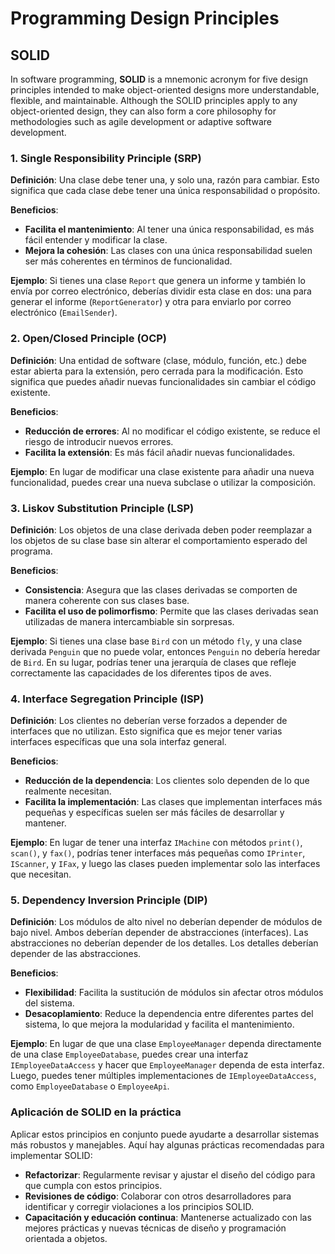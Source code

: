 # Programming Design Principles

## SOLID

In software programming, **SOLID** is a mnemonic acronym for five design principles intended to make object-oriented designs more understandable, flexible, and maintainable. Although the SOLID principles apply to any object-oriented design, they can also form a core philosophy for methodologies such as agile development or adaptive software development.

### 1. Single Responsibility Principle (SRP)

**Definición**: Una clase debe tener una, y solo una, razón para cambiar. Esto significa que cada clase debe tener una única responsabilidad o propósito.

**Beneficios**:

- **Facilita el mantenimiento**: Al tener una única responsabilidad, es más fácil entender y modificar la clase.
- **Mejora la cohesión**: Las clases con una única responsabilidad suelen ser más coherentes en términos de funcionalidad.

**Ejemplo**: Si tienes una clase `Report` que genera un informe y también lo envía por correo electrónico, deberías dividir esta clase en dos: una para generar el informe (`ReportGenerator`) y otra para enviarlo por correo electrónico (`EmailSender`).

### 2. Open/Closed Principle (OCP)

**Definición**: Una entidad de software (clase, módulo, función, etc.) debe estar abierta para la extensión, pero cerrada para la modificación. Esto significa que puedes añadir nuevas funcionalidades sin cambiar el código existente.

**Beneficios**:

- **Reducción de errores**: Al no modificar el código existente, se reduce el riesgo de introducir nuevos errores.
- **Facilita la extensión**: Es más fácil añadir nuevas funcionalidades.

**Ejemplo**: En lugar de modificar una clase existente para añadir una nueva funcionalidad, puedes crear una nueva subclase o utilizar la composición.

### 3. Liskov Substitution Principle (LSP)

**Definición**: Los objetos de una clase derivada deben poder reemplazar a los objetos de su clase base sin alterar el comportamiento esperado del programa.

**Beneficios**:

- **Consistencia**: Asegura que las clases derivadas se comporten de manera coherente con sus clases base.
- **Facilita el uso de polimorfismo**: Permite que las clases derivadas sean utilizadas de manera intercambiable sin sorpresas.

**Ejemplo**: Si tienes una clase base `Bird` con un método `fly`, y una clase derivada `Penguin` que no puede volar, entonces `Penguin` no debería heredar de `Bird`. En su lugar, podrías tener una jerarquía de clases que refleje correctamente las capacidades de los diferentes tipos de aves.

### 4. Interface Segregation Principle (ISP)

**Definición**: Los clientes no deberían verse forzados a depender de interfaces que no utilizan. Esto significa que es mejor tener varias interfaces específicas que una sola interfaz general.

**Beneficios**:

- **Reducción de la dependencia**: Los clientes solo dependen de lo que realmente necesitan.
- **Facilita la implementación**: Las clases que implementan interfaces más pequeñas y específicas suelen ser más fáciles de desarrollar y mantener.

**Ejemplo**: En lugar de tener una interfaz `IMachine` con métodos `print()`, `scan()`, y `fax()`, podrías tener interfaces más pequeñas como `IPrinter`, `IScanner`, y `IFax`, y luego las clases pueden implementar solo las interfaces que necesitan.

### 5. Dependency Inversion Principle (DIP)

**Definición**: Los módulos de alto nivel no deberían depender de módulos de bajo nivel. Ambos deberían depender de abstracciones (interfaces). Las abstracciones no deberían depender de los detalles. Los detalles deberían depender de las abstracciones.

**Beneficios**:

- **Flexibilidad**: Facilita la sustitución de módulos sin afectar otros módulos del sistema.
- **Desacoplamiento**: Reduce la dependencia entre diferentes partes del sistema, lo que mejora la modularidad y facilita el mantenimiento.

**Ejemplo**: En lugar de que una clase `EmployeeManager` dependa directamente de una clase `EmployeeDatabase`, puedes crear una interfaz `IEmployeeDataAccess` y hacer que `EmployeeManager` dependa de esta interfaz. Luego, puedes tener múltiples implementaciones de `IEmployeeDataAccess`, como `EmployeeDatabase` o `EmployeeApi`.

### Aplicación de SOLID en la práctica

Aplicar estos principios en conjunto puede ayudarte a desarrollar sistemas más robustos y manejables. Aquí hay algunas prácticas recomendadas para implementar SOLID:

- **Refactorizar**: Regularmente revisar y ajustar el diseño del código para que cumpla con estos principios.
- **Revisiones de código**: Colaborar con otros desarrolladores para identificar y corregir violaciones a los principios SOLID.
- **Capacitación y educación continua**: Mantenerse actualizado con las mejores prácticas y nuevas técnicas de diseño y programación orientada a objetos.